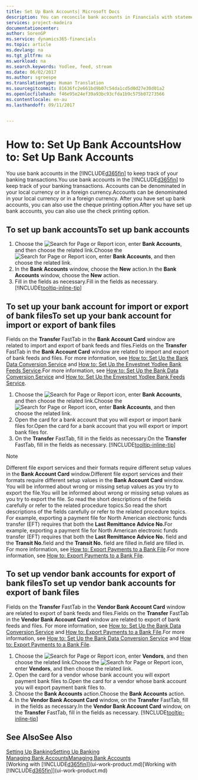 ```yaml
---
title: Set Up Bank Accounts| Microsoft Docs
description: You can reconcile bank accounts in Financials with statements from the bank.
services: project-madeira
documentationcenter: 
author: SorenGP
ms.service: dynamics365-financials
ms.topic: article
ms.devlang: na
ms.tgt_pltfrm: na
ms.workload: na
ms.search.keywords: Yodlee, feed, stream
ms.date: 06/02/2017
ms.author: sgroespe
ms.translationtype: Human Translation
ms.sourcegitcommit: 81636fc2e661bd9b07c54da1cd5d0d27e30d01a2
ms.openlocfilehash: f46e95e24ef39a93bc93cfda1b9c575b07273566
ms.contentlocale: en-au
ms.lasthandoff: 09/11/2017


---
```

# <a name="how-to-set-up-bank-accounts"></a><span data-ttu-id="f2e90-103">How to: Set Up Bank Accounts</span><span class="sxs-lookup"><span data-stu-id="f2e90-103">How to: Set Up Bank Accounts</span></span>
<span data-ttu-id="f2e90-104">You use bank accounts in the [!INCLUDE[d365fin](includes/d365fin_md.md)] to keep track of your banking transactions.</span><span class="sxs-lookup"><span data-stu-id="f2e90-104">You use bank accounts in the [!INCLUDE[d365fin](includes/d365fin_md.md)] to keep track of your banking transactions.</span></span> <span data-ttu-id="f2e90-105">Accounts can be denominated in your local currency or in a foreign currency.</span><span class="sxs-lookup"><span data-stu-id="f2e90-105">Accounts can be denominated in your local currency or in a foreign currency.</span></span> <span data-ttu-id="f2e90-106">After you have set up bank accounts, you can also use the cheque printing option.</span><span class="sxs-lookup"><span data-stu-id="f2e90-106">After you have set up bank accounts, you can also use the check printing option.</span></span>

## <a name="to-set-up-bank-accounts"></a><span data-ttu-id="f2e90-107">To set up bank accounts</span><span class="sxs-lookup"><span data-stu-id="f2e90-107">To set up bank accounts</span></span>
1. <span data-ttu-id="f2e90-108">Choose the ![Search for Page or Report](media/ui-search/search_small.png "Search for Page or Report icon") icon, enter **Bank Accounts**, and then choose the related link.</span><span class="sxs-lookup"><span data-stu-id="f2e90-108">Choose the ![Search for Page or Report](media/ui-search/search_small.png "Search for Page or Report icon") icon, enter **Bank Accounts**, and then choose the related link.</span></span>
2. <span data-ttu-id="f2e90-109">In the **Bank Accounts** window, choose the **New** action.</span><span class="sxs-lookup"><span data-stu-id="f2e90-109">In the **Bank Accounts** window, choose the **New** action.</span></span>
3. <span data-ttu-id="f2e90-110">Fill in the fields as necessary.</span><span class="sxs-lookup"><span data-stu-id="f2e90-110">Fill in the fields as necessary.</span></span> [!INCLUDE[tooltip-inline-tip](includes/tooltip-inline-tip_md.md)]

## <a name="to-set-up-your-bank-account-for-import-or-export-of-bank-files"></a><span data-ttu-id="f2e90-111">To set up your bank account for import or export of bank files</span><span class="sxs-lookup"><span data-stu-id="f2e90-111">To set up your bank account for import or export of bank files</span></span>
<span data-ttu-id="f2e90-112">Fields on the **Transfer** FastTab in the **Bank Account Card** window are related to import and export of bank feeds and files.</span><span class="sxs-lookup"><span data-stu-id="f2e90-112">Fields on the **Transfer** FastTab in the **Bank Account Card** window are related to import and export of bank feeds and files.</span></span> <span data-ttu-id="f2e90-113">For more information, see [How to: Set Up the Bank Data Conversion Service](bank-how-setup-bank-data-conversion-service.md) and [How to: Set Up the Envestnet Yodlee Bank Feeds Service](bank-how-setup-bank-statement-service.md).</span><span class="sxs-lookup"><span data-stu-id="f2e90-113">For more information, see [How to: Set Up the Bank Data Conversion Service](bank-how-setup-bank-data-conversion-service.md) and [How to: Set Up the Envestnet Yodlee Bank Feeds Service](bank-how-setup-bank-statement-service.md).</span></span>

1. <span data-ttu-id="f2e90-114">Choose the ![Search for Page or Report](media/ui-search/search_small.png "Search for Page or Report icon") icon, enter **Bank Accounts**, and then choose the related link.</span><span class="sxs-lookup"><span data-stu-id="f2e90-114">Choose the ![Search for Page or Report](media/ui-search/search_small.png "Search for Page or Report icon") icon, enter **Bank Accounts**, and then choose the related link.</span></span>
2. <span data-ttu-id="f2e90-115">Open the card for a bank account that you will export or import bank files for.</span><span class="sxs-lookup"><span data-stu-id="f2e90-115">Open the card for a bank account that you will export or import bank files for.</span></span>
3. <span data-ttu-id="f2e90-116">On the **Transfer** FastTab, fill in the fields as necessary.</span><span class="sxs-lookup"><span data-stu-id="f2e90-116">On the **Transfer** FastTab, fill in the fields as necessary.</span></span> [!INCLUDE[tooltip-inline-tip](includes/tooltip-inline-tip_md.md)]

> [!NOTE]  
>   <span data-ttu-id="f2e90-117">Different file export services and their formats require different setup values in the **Bank Account Card** window.</span><span class="sxs-lookup"><span data-stu-id="f2e90-117">Different file export services and their formats require different setup values in the **Bank Account Card** window.</span></span> <span data-ttu-id="f2e90-118">You will be informed about wrong or missing setup values as you try to export the file.</span><span class="sxs-lookup"><span data-stu-id="f2e90-118">You will be informed about wrong or missing setup values as you try to export the file.</span></span> <span data-ttu-id="f2e90-119">So read the short descriptions of the fields carefully or refer to the related procedure topics.</span><span class="sxs-lookup"><span data-stu-id="f2e90-119">So read the short descriptions of the fields carefully or refer to the related procedure topics.</span></span> <span data-ttu-id="f2e90-120">For example, exporting a payment file for North American electronic funds transfer (EFT) requires that both the **Last Remittance Advice No.**</span><span class="sxs-lookup"><span data-stu-id="f2e90-120">For example, exporting a payment file for North American electronic funds transfer (EFT) requires that both the **Last Remittance Advice No.**</span></span> <span data-ttu-id="f2e90-121">field and the **Transit No.**</span><span class="sxs-lookup"><span data-stu-id="f2e90-121">field and the **Transit No.**</span></span> <span data-ttu-id="f2e90-122">field are filled in.</span><span class="sxs-lookup"><span data-stu-id="f2e90-122">field are filled in.</span></span> <span data-ttu-id="f2e90-123">For more information, see [How to: Export Payments to a Bank File](payables-how-export-payments-bank-file.md).</span><span class="sxs-lookup"><span data-stu-id="f2e90-123">For more information, see [How to: Export Payments to a Bank File](payables-how-export-payments-bank-file.md).</span></span>

## <a name="to-set-up-vendor-bank-accounts-for-export-of-bank-files"></a><span data-ttu-id="f2e90-124">To set up vendor bank accounts for export of bank files</span><span class="sxs-lookup"><span data-stu-id="f2e90-124">To set up vendor bank accounts for export of bank files</span></span>
<span data-ttu-id="f2e90-125">Fields on the **Transfer** FastTab in the **Vendor Bank Account Card** window are related to export of bank feeds and files.</span><span class="sxs-lookup"><span data-stu-id="f2e90-125">Fields on the **Transfer** FastTab in the **Vendor Bank Account Card** window are related to export of bank feeds and files.</span></span> <span data-ttu-id="f2e90-126">For more information, see [How to: Set Up the Bank Data Conversion Service](bank-how-setup-bank-data-conversion-service.md) and [How to: Export Payments to a Bank File](payables-how-export-payments-bank-file.md).</span><span class="sxs-lookup"><span data-stu-id="f2e90-126">For more information, see [How to: Set Up the Bank Data Conversion Service](bank-how-setup-bank-data-conversion-service.md) and [How to: Export Payments to a Bank File](payables-how-export-payments-bank-file.md).</span></span>

1. <span data-ttu-id="f2e90-127">Choose the ![Search for Page or Report](media/ui-search/search_small.png "Search for Page or Report icon") icon, enter **Vendors**, and then choose the related link.</span><span class="sxs-lookup"><span data-stu-id="f2e90-127">Choose the ![Search for Page or Report](media/ui-search/search_small.png "Search for Page or Report icon") icon, enter **Vendors**, and then choose the related link.</span></span>
2. <span data-ttu-id="f2e90-128">Open the card for a vendor whose bank account you will export payment bank files to.</span><span class="sxs-lookup"><span data-stu-id="f2e90-128">Open the card for a vendor whose bank account you will export payment bank files to.</span></span>
3. <span data-ttu-id="f2e90-129">Choose the **Bank Accounts** action.</span><span class="sxs-lookup"><span data-stu-id="f2e90-129">Choose the **Bank Accounts** action.</span></span>
3. <span data-ttu-id="f2e90-130">In the **Vendor Bank Account Card** window, on the **Transfer** FastTab, fill in the fields as necessary.</span><span class="sxs-lookup"><span data-stu-id="f2e90-130">In the **Vendor Bank Account Card** window, on the **Transfer** FastTab, fill in the fields as necessary.</span></span> [!INCLUDE[tooltip-inline-tip](includes/tooltip-inline-tip_md.md)]

## <a name="see-also"></a><span data-ttu-id="f2e90-131">See Also</span><span class="sxs-lookup"><span data-stu-id="f2e90-131">See Also</span></span>
[<span data-ttu-id="f2e90-132">Setting Up Banking</span><span class="sxs-lookup"><span data-stu-id="f2e90-132">Setting Up Banking</span></span>](bank-setup-banking.md)  
[<span data-ttu-id="f2e90-133">Managing Bank Accounts</span><span class="sxs-lookup"><span data-stu-id="f2e90-133">Managing Bank Accounts</span></span>](bank-manage-bank-accounts.md)  
<span data-ttu-id="f2e90-134">[Working with [!INCLUDE[d365fin](includes/d365fin_md.md)]](ui-work-product.md)</span><span class="sxs-lookup"><span data-stu-id="f2e90-134">[Working with [!INCLUDE[d365fin](includes/d365fin_md.md)]](ui-work-product.md)</span></span>

